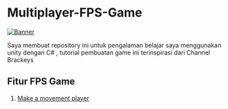 # Multiplayer-FPS-Game
<a href="https://ibb.co/tKKkj19"><img src="https://i.ibb.co/2hhmVpT/Banner.jpg" alt="Banner" border="0"></a>


Saya membuat repository ini untuk pengalaman belajar saya menggunakan unity dengan C# , tutorial pembuatan game ini terinspirasi dari Channel Brackeys
## Fitur FPS Game
  1. [Make a movement player](https://github.com/RizalFIrdaus/Multiplayer-FPS-Game)
